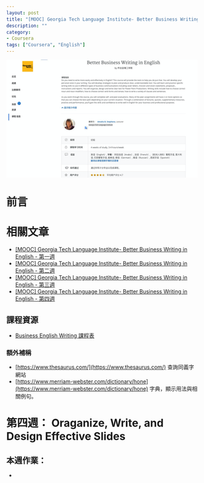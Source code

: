```yaml
---
layout: post
title: "[MOOC] Georgia Tech Language Institute- Better Business Writing in English - 第四週"
description: ""
category: 
- Coursera
tags: ["Coursera", "English"]
---
```


![image-20220128163717165](../images/2021/image-20220128163717165.png)

# 前言





# 相關文章

- [[MOOC] Georgia Tech Language Institute- Better Business Writing in English - 第一週](https://www.evanlin.com/moocs-eng-writing-1/)
- [[MOOC] Georgia Tech Language Institute- Better Business Writing in English - 第二週](https://www.evanlin.com/moocs-eng-writing-2/)
- [[MOOC] Georgia Tech Language Institute- Better Business Writing in English - 第三週](https://www.evanlin.com/moocs-eng-writing-3/)
- [[MOOC] Georgia Tech Language Institute- Better Business Writing in English - 第四週](https://www.evanlin.com/moocs-eng-writing-4/)

## 課程資源

- [Business English Writing 課程表](https://www.coursera.org/learn/business-writing-english/home/info)

### 額外補稱

- [https://www.thesaurus.com/](https://www.thesaurus.com/)  查詢同義字網站
- [https://www.merriam-webster.com/dictionary/hone](https://www.merriam-webster.com/dictionary/hone) 字典，顯示用法與相關例句。

# 第四週： Oraganize, Write, and Design Effective Slides



## 本週作業： 

- 



